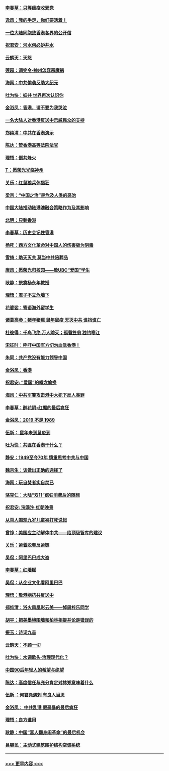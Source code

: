 #### [李春草：只等瘟疫收邪党](../pages/nsc993/n11677308.md?t=11242233) 
#### [逸风：我的手足，你们要活着！](../pages/nsc993/n11676352.md?t=11242233) 
#### [一位大陆同胞致香港各界的公开信](../pages/nsc993/n11675761.md?t=11242233) 
#### [祝君安：河水何必妒井水](../pages/nsc993/n11675746.md?t=11242233) 
#### [云鹤天：天怒](../pages/nsc993/n11675718.md?t=11242233) 
#### [莲园：调笑令‧神州怎容恶魔祸](../pages/nsc993/n11675648.md?t=11242233) 
#### [海网：中共偷袭反助大纪元](../pages/nsc993/n11673515.md?t=11242233) 
#### [吐为快：妖共 世界再次认识你](../pages/nsc993/n11673506.md?t=11242233) 
#### [金浴凤：香港，请不要为我哭泣](../pages/nsc993/n11673248.md?t=11242233) 
#### [一名大陆人对香港反送中示威民众的支持](../pages/nsc993/n11672615.md?t=11242233) 
#### [郑纯清：中共在香港演示](../pages/nsc993/n11670539.md?t=11242233) 
#### [陈达：赞香港高等法院法官](../pages/nsc993/n11669542.md?t=11242233) 
#### [理悟：倒共烽火](../pages/nsc993/n11668844.md?t=11242233) 
#### [T：愿荣光光临神州](../pages/nsc993/n11668421.md?t=11242233) 
#### [关乐：红鼠狼兵休猖狂](../pages/nsc993/n11668378.md?t=11242233) 
#### [梁京：“中国之治”是危及人类的恶治](../pages/nsc993/n11668328.md?t=11242233) 
#### [中国大陆推动陆港澳融合策略作为及其影响](../pages/nsc993/n11668157.md?t=11242233) 
#### [北明：只剩香港](../pages/nsc993/n11668002.md?t=11242233) 
#### [李春草：历史会记住香港](../pages/nsc993/n11667927.md?t=11242233) 
#### [杨吒：西方文化革命对中国人的伤害极为阴毒](../pages/nsc993/n11664521.md?t=11242233) 
#### [雪绮：助天灭共 莫当中共陪葬品](../pages/nsc993/n11662650.md?t=11242233) 
#### [唐风：愿荣光归校园——致UBC“爱国”学生](../pages/nsc993/n11662194.md?t=11242233) 
#### [耿静：祭奠杨永年教授](../pages/nsc993/n11662514.md?t=11242233) 
#### [理悟：君子不立危墙下](../pages/nsc993/n11662172.md?t=11242233) 
#### [花婆娑：寄语海外留学生](../pages/nsc993/n11662121.md?t=11242233) 
#### [诸葛高参：猪年猪瘟 鼠年鼠疫 天灭中共 谁挡谁亡](../pages/nsc993/n11661980.md?t=11242233) 
#### [杜彼得：千鸟飞绝 万人踪灭；孤蓑笠翁 独钓寒江](../pages/nsc993/n11661170.md?t=11242233) 
#### [宋征时：呼吁中国军方切勿血洗香港！](../pages/nsc993/n11415318.md?t=11242233) 
#### [朱同：共产党没有能力领导中国](../pages/nsc993/n11660421.md?t=11242233) 
#### [金浴凤：香港](../pages/nsc993/n11660419.md?t=11242233) 
#### [祝君安: “爱国”的概念偷换](../pages/nsc993/n11659706.md?t=11242233) 
#### [海风：中共军警攻击港中大犯下反人类罪](../pages/nsc993/n11659632.md?t=11242233) 
#### [李春草：醉花阴•红魔的最后疯狂](../pages/nsc993/n11659287.md?t=11242233) 
#### [金浴凤：2019 不是 1989](../pages/nsc993/n11657663.md?t=11242233) 
#### [伍新： 鼠年未到鼠疫到](../pages/nsc993/n11655098.md?t=11242233) 
#### [吐为快：共匪在香港干什么？](../pages/nsc993/n11654891.md?t=11242233) 
#### [静安：1949至今70年 慎重思考中共与中国](../pages/nsc993/n11651244.md?t=11242233) 
#### [魏京生：该做出正确的选择了](../pages/nsc993/n11653084.md?t=11242233) 
#### [海网：玩自焚者实自焚已](../pages/nsc993/n11652423.md?t=11242233) 
#### [骆克仁：大陆“双11”疯狂消费后的随想](../pages/nsc993/n11652305.md?t=11242233) 
#### [祝君安: 浣溪沙·红朝晚景](../pages/nsc993/n11652258.md?t=11242233) 
#### [从百人围观九岁儿童被打死说起](../pages/nsc993/n11651030.md?t=11242233) 
#### [曾铮：美国应主动解体中共——给顶级智库的建议](../pages/nsc993/n11649888.md?t=11242233) 
#### [关乐：紧着脱套反紧链](../pages/nsc993/n11649069.md?t=11242233) 
#### [吴侃：阿里巴巴成大盗](../pages/nsc993/n11645523.md?t=11242233) 
#### [李春草：红墙赋](../pages/nsc993/n11646389.md?t=11242233) 
#### [吴侃：从企业文化看阿里巴巴](../pages/nsc993/n11645476.md?t=11242233) 
#### [理悟：敬港胞抗共反送中](../pages/nsc993/n11645466.md?t=11242233) 
#### [郑纯清：浴火凤凰彩云美——悼周梓乐同学](../pages/nsc993/n11645155.md?t=11242233) 
#### [胡平：把美墨境围墙和柏林相提并论是错误的](../pages/nsc993/n11645134.md?t=11242233) 
#### [振玉：诗词九首](../pages/nsc993/n11644081.md?t=11242233) 
#### [云鹤天：不顾一切](../pages/nsc993/n11643508.md?t=11242233) 
#### [吐为快：水调歌头·治理现代化？](../pages/nsc993/n11643485.md?t=11242233) 
#### [中国90后年轻人的希望与绝望](../pages/nsc993/n11642317.md?t=11242233) 
#### [陈达：高度信任与充分肯定对林郑意味着什么](../pages/nsc993/n11641441.md?t=11242233) 
#### [伍新 ：何君尧遇刺 有良人当思](../pages/nsc993/n11641503.md?t=11242233) 
#### [金浴凤： 中共乱港  假恶暴的最后疯狂](../pages/nsc993/n11641495.md?t=11242233) 
#### [理悟：良方谁用](../pages/nsc993/n11641463.md?t=11242233) 
#### [耿静：中国“富人翻身闹革命”的最后机会](../pages/nsc993/n11640655.md?t=11242233) 
#### [吕锡民：主动式建筑围护结构空调系统](../pages/nsc993/n11640168.md?t=11242233) 

----
#### [ >>> 更早内容 <<< ](../indexes/nsc993-earlier.md)
